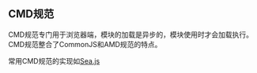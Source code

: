 
## CMD规范
CMD规范专门用于浏览器端，模块的加载是异步的，模块使用时才会加载执行。CMD规范整合了CommonJS和AMD规范的特点。

常用CMD规范的实现如[Sea.js](https://seajs.github.io/seajs/docs/)